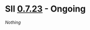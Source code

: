 # Sll [0.7.23] - Ongoing

*Nothing*

[0.7.23]: https://github.com/sl-lang/sll/compare/sll-v0.7.22...main
